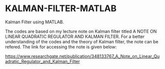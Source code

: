 # KALMAN-FILTER-MATLAB
Kalman Filter using MATLAB.

The codes are based on my lecture note on Kalman filter titled A NOTE ON LINEAR QUADRATIC REGULATOR AND KALMAN FILTER. 
For a better understanding of the codes and the theory of Kalman filter, the note can be refered. The link for accessing the note is given below:

https://www.researchgate.net/publication/348133767_A_Note_on_Linear_Quadratic_Regulator_and_Kalman_Filter
